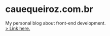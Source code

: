 # cauequeiroz.com.br

My personal blog about front-end development.  
[> Link here.](http://cauequeiroz.com.br)